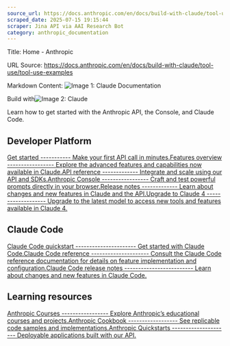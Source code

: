 ```yaml
---
source_url: https://docs.anthropic.com/en/docs/build-with-claude/tool-use/tool-use-examples
scraped_date: 2025-07-15 19:15:44
scraper: Jina API via AAI Research Bot
category: anthropic_documentation
---
```


Title: Home - Anthropic

URL Source: https://docs.anthropic.com/en/docs/build-with-claude/tool-use/tool-use-examples

Markdown Content:
![Image 1: Claude Documentation](https://mintlify.s3.us-west-1.amazonaws.com/anthropic/images/Claude_docs.svg)

Build with![Image 2: Claude](https://mintlify.s3.us-west-1.amazonaws.com/anthropic/images/claude-wordmark-slate.svg)

Learn how to get started with the Anthropic API, the Console, and Claude Code.

Developer Platform
------------------

[Get started ----------- Make your first API call in minutes.](https://docs.anthropic.com/en/docs/get-started)[Features overview ----------------- Explore the advanced features and capabilities now available in Claude.](https://docs.anthropic.com/en/docs/build-with-claude/overview)[API reference ------------- Integrate and scale using our API and SDKs.](https://docs.anthropic.com/en/api/getting-started)[Anthropic Console ----------------- Craft and test powerful prompts directly in your browser.](https://console.anthropic.com/)[Release notes ------------- Learn about changes and new features in Claude and the API.](https://docs.anthropic.com/en/release-notes/overview)[Upgrade to Claude 4 ------------------- Upgrade to the latest model to access new tools and features available in Claude 4.](https://docs.anthropic.com/en/docs/about-claude/models/migrating-to-claude-4)

Claude Code
-----------

[Claude Code quickstart ---------------------- Get started with Claude Code.](https://docs.anthropic.com/en/docs/claude-code/quickstart)[Claude Code reference --------------------- Consult the Claude Code reference documentation for details on feature implementation and configuration.](https://docs.anthropic.com/en/docs/claude-code/overview)[Claude Code release notes ------------------------- Learn about changes and new features in Claude Code.](https://docs.anthropic.com/en/release-notes/claude-code)

Learning resources
------------------

[Anthropic Courses ----------------- Explore Anthropic’s educational courses and projects.](https://anthropic.skilljar.com/)[Anthropic Cookbook ------------------ See replicable code samples and implementations.](https://github.com/anthropics/anthropic-cookbook)[Anthropic Quickstarts --------------------- Deployable applications built with our API.](https://github.com/anthropics/anthropic-quickstarts)

